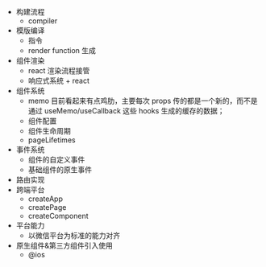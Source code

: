 * 构建流程
  * compiler 
* 模版编译
  * 指令
  * render function 生成
* 组件渲染
  * react 渲染流程接管
  * 响应式系统 + react
* 组件系统
  * memo 目前看起来有点鸡肋，主要每次 props 传的都是一个新的，而不是通过 useMemo/useCallback 这些 hooks 生成的缓存的数据；
  * 组件配置
  * 组件生命周期
  * pageLifetimes
* 事件系统
  * 组件的自定义事件
  * 基础组件的原生事件
* 路由实现
* 跨端平台
  * createApp
  * createPage
  * createComponent
* 平台能力
  * 以微信平台为标准的能力对齐
* 原生组件&第三方组件引入使用
  * @ios 